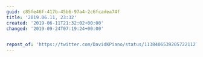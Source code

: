 ```yaml
---
guid: c85fe46f-417b-45b6-97a4-2c6fcadea74f
title: '2019.06.11, 23:32'
created: '2019-06-11T21:32:02+00:00'
changed: '2019-09-24T07:19:24+00:00'


repost_of: 'https://twitter.com/DavidKPiano/status/1138406539205722112?s=19'
---
```


